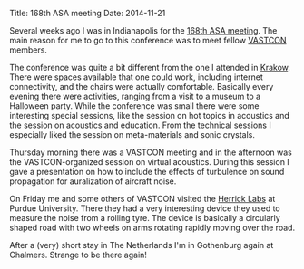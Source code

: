 Title: 168th ASA meeting
Date: 2014-11-21

Several weeks ago I was in Indianapolis for the [168th ASA meeting](http://acousticalsociety.org/content/fall-2014-meeting). The main reason
for me to go to this conference was to meet fellow [VASTCON](http://vastcon.wordpress.com) members.

The conference was quite a bit different from the one I attended in 
[Krakow]({filename}/2014-09-14_forum-acusticum-2014.md). There were spaces 
available that one could work, including internet connectivity, and the chairs 
were actually comfortable. Basically every evening there were activities, 
ranging from a visit to a museum to a Halloween party. While the conference was 
small there were some interesting special sessions, like the session on hot 
topics in acoustics and the session on acoustics and education. From the 
technical sessions I especially liked the session on meta-materials and sonic 
crystals.

Thursday morning there was a VASTCON meeting and in the afternoon was the 
VASTCON-organized session on virtual acoustics. During this session I gave a 
presentation on how to include the effects of turbulence on sound propagation 
for auralization of aircraft noise.

On Friday me and some others of VASTCON visited the [Herrick Labs](https://engineering.purdue.edu/Herrick) at Purdue University. There they 
had a very interesting device they used to measure the noise from a rolling 
tyre. The device is basically a circularly shaped road with two wheels on arms 
rotating rapidly moving over the road.

After a (very) short stay in The Netherlands I'm in Gothenburg again at Chalmers.
Strange to be there again!
